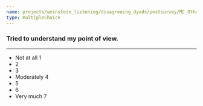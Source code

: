 ```yaml
---
name: projects/weinstein_listening/disagreeing_dyads/postsurvey/MC_Other_2.md
type: multipleChoice
---
```


### Tried to understand my point of view.

---

- Not at all 1
- 2
- 3
- Moderately 4
- 5
- 6
- Very much 7
